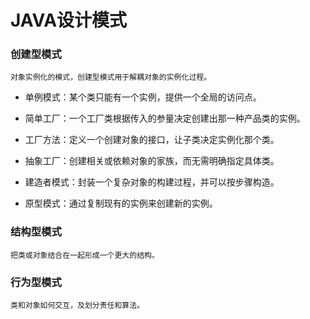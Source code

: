 # JAVA设计模式
### 创建型模式
    对象实例化的模式，创建型模式用于解耦对象的实例化过程。
    
+    单例模式：某个类只能有一个实例，提供一个全局的访问点。

+    简单工厂：一个工厂类根据传入的参量决定创建出那一种产品类的实例。

+    工厂方法：定义一个创建对象的接口，让子类决定实例化那个类。

+    抽象工厂：创建相关或依赖对象的家族，而无需明确指定具体类。

+    建造者模式：封装一个复杂对象的构建过程，并可以按步骤构造。
    
+    原型模式：通过复制现有的实例来创建新的实例。
    
### 结构型模式
    把类或对象结合在一起形成一个更大的结构。
    
    
    
### 行为型模式
    类和对象如何交互，及划分责任和算法。
